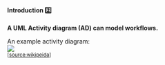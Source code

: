<div id="title">

#### Introduction :two:

</div>

<div id="body">

**A UML Activity diagram (AD) can model workflows.**

<div v-closeable alt="">

An example activity diagram:<br>
<img src="https://upload.wikimedia.org/wikipedia/commons/e/e7/Activity_conducting.svg"><br>
<sub>[[source:wikipeida](https://en.wikipedia.org/wiki/Activity_diagram)]</sub>

</div>

</div>

<div id="extras">
</div>
